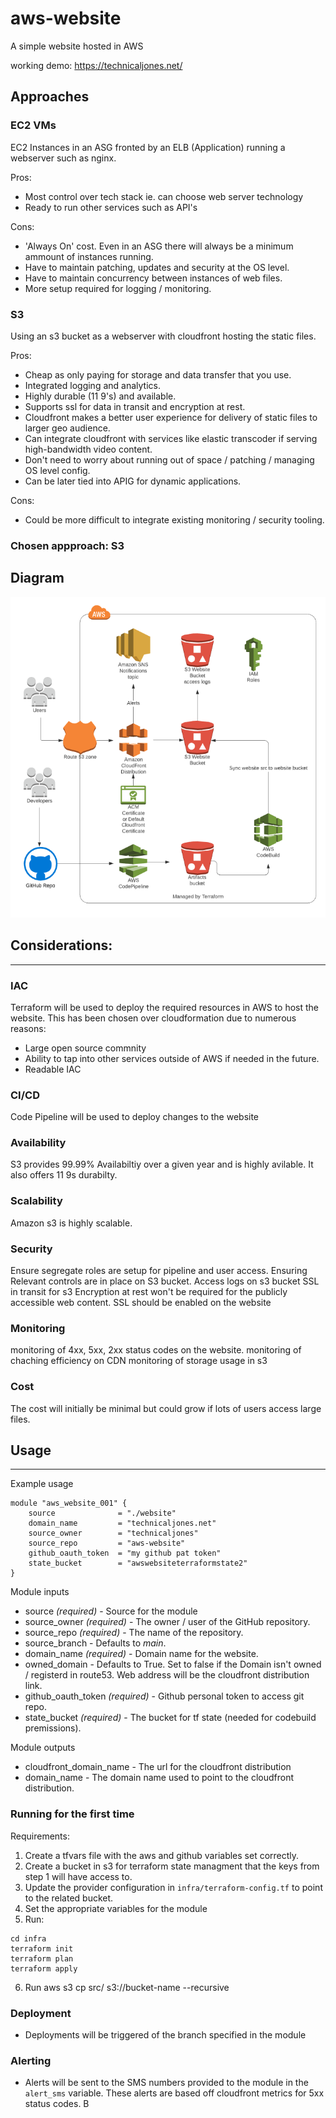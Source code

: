 # aws-website
A simple website hosted in AWS

working demo: https://technicaljones.net/

## Approaches
### **EC2 VMs**
EC2 Instances in an ASG fronted by an ELB (Application) running a webserver such as nginx.

Pros:
- Most control over tech stack ie. can choose web server technology 
- Ready to run other services such as API's

Cons:
- 'Always On' cost. Even in an ASG there will always be a minimum ammount of instances running.
- Have to maintain patching, updates and security at the OS level.
- Have to maintain concurrency between instances of web files.
- More setup required for logging / monitoring. 

### **S3**
Using an s3 bucket as a webserver with cloudfront hosting the static files.

Pros:
- Cheap as only paying for storage and data transfer that you use.
- Integrated logging and analytics.
- Highly durable (11 9's) and available.
- Supports ssl for data in transit and encryption at rest.
- Cloudfront makes a better user experience for delivery of static files to larger geo audience.
- Can integrate cloudfront with services like elastic transcoder if serving high-bandwidth video content.
- Don't need to worry about running out of space / patching / managing OS level config.
- Can be later tied into APIG for dynamic applications.

Cons:
- Could be more difficult to integrate existing monitoring / security tooling.


### **Chosen appproach: S3**
## Diagram
![diagram](diagram.PNG)

## Considerations:
-----
### IAC
Terraform will be used to deploy the required resources in AWS to host the website. This has been chosen over cloudformation due to numerous reasons:
- Large open source commnity
- Ability to tap into other services outside of AWS if needed in the future. 
- Readable IAC

### CI/CD
Code Pipeline will be used to deploy changes to the website

### Availability
S3 provides 99.99% Availabiltiy over a given year and is highly avilable. It also offers 11 9s durabilty.

### Scalability
Amazon s3 is highly scalable.

### Security
Ensure segregate roles are setup for pipeline and user access.
Ensuring Relevant controls are in place on S3 bucket.
Access logs on s3 bucket
SSL in transit for s3 
Encryption at rest won't be required for the publicly accessible web content.
SSL should be enabled on the website

### Monitoring
monitoring of 4xx, 5xx, 2xx status codes on the website. 
monitoring of chaching efficiency on CDN
monitoring of storage usage in s3


### Cost
The cost will initially be minimal but could grow if lots of users access large files.

## Usage
-----
Example usage 
```
module "aws_website_001" {
    source              = "./website"
    domain_name         = "technicaljones.net"
    source_owner        = "technicaljones"
    source_repo         = "aws-website"
    github_oauth_token  = "my github pat token"
    state_bucket        = "awswebsiteterraformstate2"
}
```

Module inputs
- source    *(required)* - Source for the module
- source_owner *(required)* - The owner / user of the GitHub repository.
- source_repo *(required)* - The name of the repository.
- source_branch - Defaults to *main*. 
- domain_name *(required)* - Domain name for the website.
- owned_domain - Defaults to True. Set to false if the Domain isn't owned / registerd in route53. Web address will be the cloudfront distribution link.
- github_oauth_token *(required)* - Github personal token to access git repo.
- state_bucket *(required)* - The bucket for tf state (needed for codebuild premissions).


Module outputs
- cloudfront_domain_name - The url for the cloudfront distribution
- domain_name - The domain name used to point to the cloudfront distribution.

### Running for the first time
Requirements:
1. Create a tfvars file with the aws and github variables set correctly.
2. Create a bucket in s3 for terraform state managment that the keys from step 1 will have access to.
3. Update the provider configuration in `infra/terraform-config.tf` to point to the related bucket.
4. Set the appropriate variables for the module
5. Run:

```
cd infra
terraform init
terraform plan
terraform apply
```
6. Run aws s3 cp src/ s3://bucket-name --recursive

### Deployment
- Deployments will be triggered of the branch specified in the module

### Alerting
 - Alerts will be sent to the SMS numbers provided to the module in the `alert_sms` variable. These alerts are based off cloudfront metrics for 5xx status codes. B

